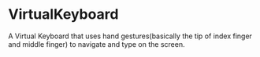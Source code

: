 # VirtualKeyboard
A Virtual Keyboard that uses hand gestures(basically the tip of index finger and middle finger) to navigate and type on the screen.

